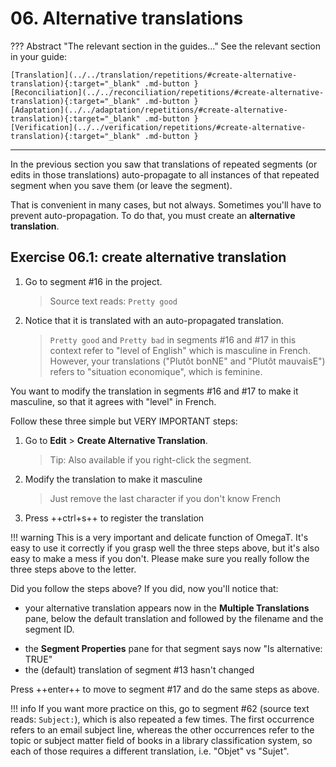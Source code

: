 # 06. Alternative translations

??? Abstract "The relevant section in the guides..." 
    See the relevant section in your guide:

    [Translation](../../translation/repetitions/#create-alternative-translation){:target="_blank" .md-button }
    [Reconciliation](../../reconciliation/repetitions/#create-alternative-translation){:target="_blank" .md-button }
    [Adaptation](../../adaptation/repetitions/#create-alternative-translation){:target="_blank" .md-button }
    [Verification](../../verification/repetitions/#create-alternative-translation){:target="_blank" .md-button }

--- 


In the previous section you saw that translations of repeated segments (or edits in those translations) auto-propagate to all instances of that repeated segment when you save them (or leave the segment).

That is convenient in many cases, but not always. Sometimes you'll have to prevent auto-propagation. To do that, you must create an **alternative translation**.

## Exercise 06.1: create alternative translation

1. Go to segment #16 in the project. 

    > Source text reads: `Pretty good`  

2. Notice that it is translated with an auto-propagated translation.

    > `Pretty good` and `Pretty bad` in segments #16 and #17 in this context refer to "level of English" which is masculine in French. However, your translations ("Plutôt bonNE" and "Plutôt mauvaisE") refers to "situation economique", which is feminine.

You want to modify the translation in segments #16 and #17 to make it masculine, so that it agrees with "level" in French. 

Follow these three simple but VERY IMPORTANT steps:

1. Go to **Edit** > **Create Alternative Translation**.

    > Tip: Also available if you right-click the segment.

2. Modify the translation to make it masculine

    > Just remove the last character if you don't know French

3. Press ++ctrl+s++ to register the translation

!!! warning
    This is a very important and delicate function of OmegaT. It's easy to use it correctly if you grasp well the three steps above, but it's also easy to make a mess if you don't. Please make sure you really follow the three steps above to the letter.

Did you follow the steps above? If you did, now you'll notice that:

* your alternative translation appears now in the **Multiple Translations** pane, below the default translation and followed by the filename and the segment ID.
<!-- @todo: confirm the |filename will be there -->
* the **Segment Properties** pane for that segment says now "Is alternative: TRUE"
* the (default) translation of segment #13 hasn't changed

Press ++enter++ to move to segment #17 and do the same steps as above.

!!! info
    If you want more practice on this, go to segment #62 (source text reads: `Subject:`), which is also repeated a few times. The first occurrence refers to an email subject line, whereas the other occurrences refer to the topic or subject matter field of books in a library classification system, so each of those requires a different translation, i.e. "Objet" vs "Sujet".

